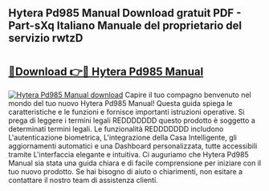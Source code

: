 ## Hytera Pd985 Manual Download gratuit PDF - Part-sXq Italiano Manuale del proprietario del servizio rwtzD

# <h2><a href="http://df9vs4g.blite.top/?on=Hytera+Pd985+Manual">🔗Download 👉🔴 Hytera Pd985 Manual</a></h2>

[![Hytera Pd985 Manual download](https://i.imgur.com/lujVjoI.png)](http://df9vs4g.blite.top/?on=Hytera+Pd985+Manual)
Capire il tuo compagno benvenuto nel mondo del tuo nuovo Hytera Pd985 Manual! Questa guida spiega le caratteristiche e le funzioni e fornisce importanti istruzioni operative. Si prega di leggere i termini legali REDDDDDDD questo prodotto è soggetto a determinati termini legali. Le funzionalità REDDDDDDD includono L'autenticazione biometrica, L'integrazione della Casa Intelligente, gli aggiornamenti automatici e una Dashboard personalizzata, tutte accessibili tramite L'interfaccia elegante e intuitiva. Ci auguriamo che Hytera Pd985 Manual sia stata una guida chiara e di facile comprensione per iniziare con il tuo nuovo prodotto. Se hai bisogno di aiuto o chiarimenti, non esitare a contattare il nostro team di assistenza clienti.
